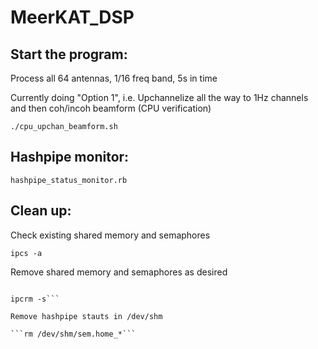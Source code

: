 # MeerKAT_DSP

## Start the program:

Process all 64 antennas, 1/16 freq band, 5s in time

Currently doing "Option 1", i.e. Upchannelize all the way to 1Hz channels and then coh/incoh beamform (CPU verification)

```./cpu_upchan_beamform.sh```


## Hashpipe monitor:

```hashpipe_status_monitor.rb```

## Clean up:

Check existing shared memory and semaphores

```ipcs -a```

Remove shared memory and semaphores as desired

```ipcrm -m

ipcrm -s```

Remove hashpipe stauts in /dev/shm

```rm /dev/shm/sem.home_*```
